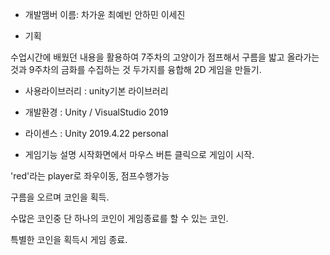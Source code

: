 - 개발맴버 이름: 차가윤 최예빈 안하민 이세진 

- 기획
 
 수업시간에 배웠던 내용을 활용하여 7주차의 고양이가 점프해서 구름을 밟고 올라가는 것과 9주차의 금화를 수집하는 것 두가지를 융합해 2D 게임을 만들기.

- 사용라이브러리 : unity기본 라이브러리 

- 개발환경 : Unity / VisualStudio 2019

- 라이센스 : Unity 2019.4.22 personal 

- 게임기능 설명
 시작화면에서 마우스 버튼 클릭으로 게임이 시작.

 'red'라는 player로 좌우이동, 점프수행가능

 구름을 오르며 코인을 획득.

 수많은 코인중 단 하나의 코인이 게임종료를 할 수 있는 코인.

 특별한 코인을 획득시 게임 종료.
 
